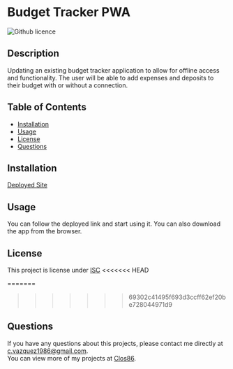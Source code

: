 # Budget Tracker PWA
  ![Github licence](http://img.shields.io/badge/license-ISC-blue.svg)  
  ## Description 
  Updating an existing budget tracker application to allow for offline access and functionality. The user will be able to add expenses and deposits to their budget with or without a connection.
  ## Table of Contents
  * [Installation](#installation)
  * [Usage](#usage)
  * [License](#license)  
  * [Questions](#questions)
  
  ## Installation 
  [Deployed Site](https://cryptic-crag-96766.herokuapp.com/)
  ## Usage 
  You can follow the deployed link and start using it. You can also download the app from the browser.
  
  ## License 
  This project is license under [ISC](https://choosealicense.com/licenses/ISC/)
<<<<<<< HEAD
  
=======
>>>>>>> 69302c41495f693d3ccff62ef20be728044971d9
  
  ## Questions
  If you have any questions about this projects, please contact me directly at [c.vazquez1986@gmail.com](mailto:c.vazquez1986@gmail.com).  
  You can view more of my projects at [Clos86](https://github.com/Clos86).
